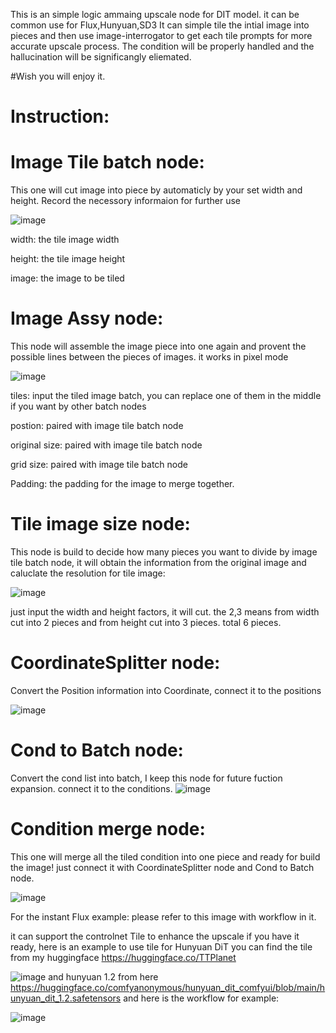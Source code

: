 This is an simple logic ammaing upscale node for DIT model. it can be common use for Flux,Hunyuan,SD3
It can simple tile the intial image into pieces and then use image-interrogator to get each tile prompts for more accurate upscale process.
The condition will be properly handled and the hallucination will be significangly eliemated.

#Wish you will enjoy it.

# Instruction:

# Image Tile batch node:

This one will cut image into piece by automaticly by your set width and height.
Record the necessory informaion for further use

![image](https://github.com/user-attachments/assets/9e808b33-37ff-4800-abdf-a22cce9825c1)

width: the tile image width

height: the tile image height

image: the image to be tiled

# Image Assy node:
This node will assemble the image piece into one again and provent the possible lines between the pieces of images. it works in pixel mode

![image](https://github.com/user-attachments/assets/3f9e8ba9-0c79-4984-ae8e-90b3a8ce23f1)


tiles: input the tiled image batch, you can replace one of them in the middle if you want by other batch nodes

postion: paired with image tile batch node

original size: paired with image tile batch node

grid size: paired with image tile batch node

Padding: the padding for the image to merge together.

# Tile image size node:
This node is build to decide how many pieces you want to divide by image tile batch node, it will obtain the information from the original image and caluclate the resolution for tile image:

![image](https://github.com/user-attachments/assets/b3ef38df-a620-4930-9288-d0881cfe7148)

just input the width and height factors, it will cut. the 2,3 means from width cut into 2 pieces and from height cut into 3 pieces. total 6 pieces.

# CoordinateSplitter node:
Convert the Position information into Coordinate, connect it to the positions

![image](https://github.com/user-attachments/assets/25b73335-db42-4110-8138-6af07e45a8d8)


# Cond to Batch node:
Convert the cond list into batch, I keep this node for future fuction expansion. connect it to the conditions.
![image](https://github.com/user-attachments/assets/f92a9ddc-1a98-4687-8875-03802e916dd4)

# Condition merge node:
This one will merge all the tiled condition into one piece and ready for build the image!
just connect it with CoordinateSplitter node and Cond to Batch node.

![image](https://github.com/user-attachments/assets/3039c8a3-8284-4b71-a9de-4120723258c7)


For the instant Flux example: please refer to this image with workflow in it.

it can support the controlnet Tile to enhance the upscale if you have it ready, here is an example to use tile for Hunyuan DiT
you can find the tile from my huggingface https://huggingface.co/TTPlanet

![image](https://github.com/TTPlanetPig/Comfyui_TTP_Toolset/blob/main/examples/Flux_8Maga_Pixel_image_upscale_process.png)
and hunyuan 1.2 from here https://huggingface.co/comfyanonymous/hunyuan_dit_comfyui/blob/main/hunyuan_dit_1.2.safetensors
and here is the workflow for example:

![image](https://github.com/TTPlanetPig/Comfyui_TTP_Toolset/blob/main/examples/Hunyuan_8Maga_Pixel_image_upscale_process_with_tile_cn.png)
